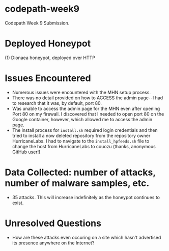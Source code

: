 # codepath-week9
Codepath Week 9 Submission.

# Deployed Honeypot
(1) Dionaea honeypot, deployed over HTTP

# Issues Encountered
- Numerous issues were encountered with the MHN setup process.
- There was no detail provided on how to ACCESS the admin page--I had to research that it was, by default, port 80.
- Was unable to access the admin page for the MHN even after opening Port 80 on my firewall. I discovered that I needed to open port 80 on the Google container, however, which allowed me to access the admin page.
- The install process for `install.sh` required login credentials and then tried to install a now deleted repository from the repository owner HurricaneLabs. I had to navigate to the `install_hpfeeds.sh` file to change the host from HurricaneLabs to couozu (thanks, anonymous GitHub user!)

# Data Collected: number of attacks, number of malware samples, etc.
- 35 attacks. This will increase indefinitely as the honeypot continues to exist.

# Unresolved Questions
- How are these attacks even occuring on a site which hasn't advertised its presence anywhere on the Internet?
